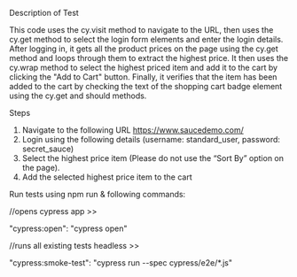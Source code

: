 Description of Test

This code uses the cy.visit method to navigate to the URL, then uses the cy.get method to select the login form elements and enter the login details.
After logging in, it gets all the product prices on the page using the cy.get method and loops through them to extract the highest price. It then uses the cy.wrap method to select the highest priced item and add it to the cart by clicking the "Add to Cart" button.
Finally, it verifies that the item has been added to the cart by checking the text of the shopping cart badge element using the cy.get and should methods.

Steps

1. Navigate to the following URL https://www.saucedemo.com/
2. Login using the following details (username: standard_user, password: secret_sauce)
3. Select the highest price item (Please do not use the “Sort By” option on the page).
4. Add the selected highest price item to the cart

Run tests using npm run & following commands:

//opens cypress app >> 

"cypress:open": "cypress open"

//runs all existing tests headless >> 

"cypress:smoke-test": "cypress run --spec cypress/e2e/*.js" 